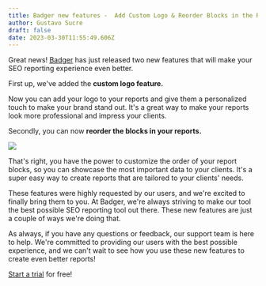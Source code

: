 ```yaml
---
title: Badger new features -  Add Custom Logo & Reorder Blocks in the Reports
author: Gustavo Sucre
draft: false
date: 2023-03-30T11:55:49.606Z
---
```

Great news! [Badger](https://getbadger.io/) has just released two new features that will make your SEO reporting experience even better.

First up, we've added the **custom logo feature.** 

Now you can add your logo to your reports and give them a personalized touch to make your brand stand out. It's a great way to make your reports look more professional and impress your clients.

Secondly, you can now **reorder the blocks in your reports.** 

![](/img/updates/reorder-blocks.png)

That's right, you have the power to customize the order of your report blocks, so you can showcase the most important data to your clients. It's a super easy way to create reports that are tailored to your clients' needs.

These features were highly requested by our users, and we're excited to finally bring them to you. At Badger, we're always striving to make our tool the best possible SEO reporting tool out there. These new features are just a couple of ways we're doing that.

As always, if you have any questions or feedback, our support team is here to help. We're committed to providing our users with the best possible experience, and we can't wait to see how you use these new features to create even better reports!

[Start a trial](https://app.getbadger.io/) for free!
